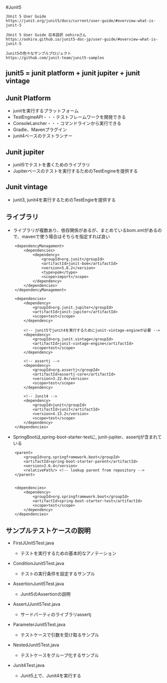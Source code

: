 
#Junit5

```
JUnit 5 User Guide
https://junit.org/junit5/docs/current/user-guide/#overview-what-is-junit-5

JUnit 5 User Guide 日本語訳 oohiraさん
https://oohira.github.io/junit5-doc-jp/user-guide/#overview-what-is-junit-5

Junit5の色々なサンプルプロジェクト
https://github.com/junit-team/junit5-samples

```



## junit5 = junit platform + junit jupiter + junit vintage

## Junit Platform
- junitを実行するプラットフォーム
- TestEngineAPI・・・テストフレームワークを開発できる
- ConsoleLancher・・・コマンドラインから実行できる
- Gradle、Mavenプラグイン
- junit4ベースのテストランナー

## Junit jupiter
- junit5でテストを書くためのライブラリ
- Jupiterベースのテストを実行するためのTestEngineを提供する

## Junit vintage
- junit3, junit4を実行するためのTestEngieを提供する

## ライブラリ
- ライブラリが複数あり、依存関係があるが、まとめているbom.xmlがあるので、mavenで使う場合はそちらを指定すれば良い

```
	<dependencyManagement>
		<dependencies>
			<dependency>
				<groupId>org.junit</groupId>
				<artifactId>junit-bom</artifactId>
				<version>5.8.2</version>
				<type>pom</type>
				<scope>import</scope>
			</dependency>
		</dependencies>
	</dependencyManagement>
	
	<dependencies>
		<dependency>
			<groupId>org.junit.jupiter</groupId>
			<artifactId>junit-jupiter</artifactId>
			<scope>test</scope>
		</dependency>
		
		<!-- junit5でjunit4を実行するためにjunit-vintage-engineが必要 -->
		<dependency>
			<groupId>org.junit.vintage</groupId>
			<artifactId>junit-vintage-engine</artifactId>
			<scope>test</scope>
		</dependency>

		<!-- assertj -->
		<dependency>
			<groupId>org.assertj</groupId>
			<artifactId>assertj-core</artifactId>
			<version>3.22.0</version>
			<scope>test</scope>
		</dependency>

		<!-- Junit4 -->
		<dependency>
			<groupId>junit</groupId>
			<artifactId>junit</artifactId>
			<version>4.13.2</version>
			<scope>test</scope>
		</dependency>
	</dependencies>

```

- SpringBootは,spring-boot-starter-testに, junit-jupiter、assertjが含まれている

```
	<parent>
		<groupId>org.springframework.boot</groupId>
		<artifactId>spring-boot-starter-parent</artifactId>
		<version>2.6.4</version>
		<relativePath/> <!-- lookup parent from repository -->
	</parent>


	<dependencies>
		<dependency>
			<groupId>org.springframework.boot</groupId>
			<artifactId>spring-boot-starter-test</artifactId>
			<scope>test</scope>
		</dependency>
	</dependencies>
```

## サンプルテストケースの説明
- FirstJUnit5Test.java
	- テストを実行するための基本的なアノテーション


- ConditionJunit5Test.java
	- テストの実行条件を設定するサンプル


- AssertionJunit5Test.java
	- Junit5のAssertionの説明


- AssertJJunit5Test.java
	- サードパーティのライブラリassertj


- ParameterJunit5Test.java
	- テストケースで引数を受け取るサンプル


- NestedJunit5Test.java
	- テストケースをグループ化するサンプル


- Junit4Test.java
	- Junit5上で、Junit4を実行する



